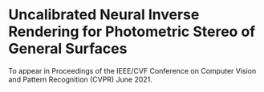 # Uncalibrated Neural Inverse Rendering for Photometric Stereo of General Surfaces


To appear in Proceedings of the IEEE/CVF Conference on Computer Vision and Pattern Recognition (CVPR)
June 2021.